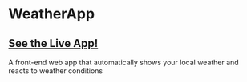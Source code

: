 # WeatherApp
## [See the Live App!](https://larry-cherry.github.io/WeatherApp/)
A front-end web app that automatically shows your local weather and reacts to weather conditions 
